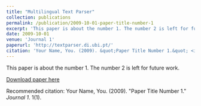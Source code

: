 ```yaml
---
title: "Multilingual Text Parser"
collection: publications
permalink: /publication/2009-10-01-paper-title-number-1
excerpt: 'This paper is about the number 1. The number 2 is left for future work.'
date: 2009-10-01
venue: 'Journal 1'
paperurl: 'http://textparser.di.ubi.pt/'
citation: 'Your Name, You. (2009). &quot;Paper Title Number 1.&quot; <i>Journal 1</i>. 1(1).'
---
```

This paper is about the number 1. The number 2 is left for future work.

[Download paper here](http://textparser.di.ubi.pt/)

Recommended citation: Your Name, You. (2009). "Paper Title Number 1." <i>Journal 1</i>. 1(1).